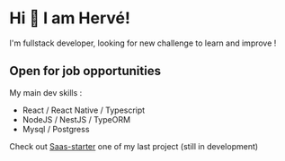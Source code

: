 # Hi 👋 I am Hervé!

I'm fullstack developer, looking for new challenge to learn and improve !

## Open for job opportunities

My main dev skills :
* React / React Native / Typescript
* NodeJS / NestJS / TypeORM
* Mysql / Postgress

Check out [Saas-starter](https://saas-starter.hbourelle.com) one of my last project (still in development)


<!---
blemia51/blemia51 is a ✨ special ✨ repository because its `README.md` (this file) appears on your GitHub profile.
You can click the Preview link to take a look at your changes.
--->
